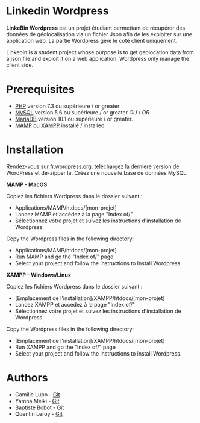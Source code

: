 # Linkedin Wordpress

**LinkeBin Wordpress** est un projet étudiant permettant de récupérer des données de géolocalisation via un fichier Json afin de les exploiter sur une application web. La partie Wordpress gère le coté client uniquement.

Linkebin is a student project whose purpose is to get geolocation data from a json file and exploit it on a web application. Wordpress only manage the client side.


# Prerequisites


-   [PHP](https://secure.php.net/)  version 7.3 ou supérieure / or greater
-   [MySQL](https://www.mysql.com/)  version 5.6 ou supérieure / or greater _OU_  / _OR_
- [MariaDB](https://mariadb.org/)  version 10.1 ou supérieure / or greater.
- [MAMP](https://www.mamp.info/fr/) ou [XAMPP](https://www.apachefriends.org/fr/index.html) installé / installed

# Installation

Rendez-vous sur [fr.wordpress.org](http://fr.wordpress.org/ "Téléchargez WordPress"), téléchargez la dernière version de WordPress et dé-zipper la.
Créez une nouvelle base de données MySQL.

**MAMP - MacOS**

Copiez les fichiers Wordpress dans le dossier suivant :
- Applications/MAMP/htdocs/[mon-projet]
- Lancez MAMP et accédez à la page "Index of/"
- Sélectionnez votre projet et suivez les instructions d'installation de Wordpress.

Copy the Wordpress files in the following directory:
- Applications/MAMP/htdocs/[mon-projet]
- Run  MAMP and go the "Index of/" page
- Select your project and follow the instructions to Install Wordpress.

**XAMPP - Windows/Linux**

Copiez les fichiers Wordpress dans le dossier suivant :
- [Emplacement de l'installation]/XAMPP/htdocs/[mon-projet]
- Lancez XAMPP et accédez à la page "Index of/"
- Sélectionnez votre projet et suivez les instructions d'installation de Wordpress.

Copy the Wordpress files in the following directory:

- [Emplacement de l'installation]/XAMPP/htdocs/[mon-projet]
- Run XAMPP and go the "Index of/" page
- Select your project and follow the instructions to install Wordpress.



# Authors

-   Camille Lupo -  [Git](https://github.com/camillelupo)
-   Yamna Melki -  [Git](https://github.com/melkibson)
-   Baptiste Bobot -  [Git](https://github.com/camillelupo/LinkeBinAPI/blob/master)
-   Quentin Leroy -  [Git](https://github.com/camillelupo/LinkeBinAPI/blob/master)

